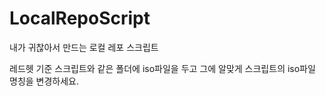 # LocalRepoScript
내가 귀찮아서 만드는 로컬 레포 스크립트

레드헷 기준
스크립트와 같은 폴더에 iso파일을 두고 그에 알맞게 스크립트의 iso파일 명칭을 변경하세요.
